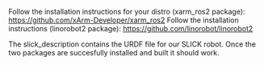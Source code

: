 Follow the installation instructions for your distro (xarm_ros2 package): https://github.com/xArm-Developer/xarm_ros2
Follow the installation instructions (linorobot2 package): https://github.com/linorobot/linorobot2


The slick_description contains the URDF file for our SLICK robot. Once the two packages are succesfully installed and built it should work.

